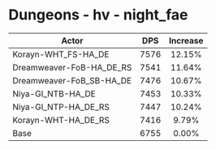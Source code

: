# Dungeons - hv - night_fae
| Actor | DPS | Increase |
|---|:---:|:---:|
|Korayn-WHT_FS-HA_DE|7576|12.15%|
|Dreamweaver-FoB-HA_DE_RS|7541|11.64%|
|Dreamweaver-FoB_SB-HA_DE|7476|10.67%|
|Niya-GI_NTB-HA_DE|7453|10.33%|
|Niya-GI_NTP-HA_DE_RS|7447|10.24%|
|Korayn-WHT-HA_DE_RS|7416|9.79%|
|Base|6755|0.00%|
